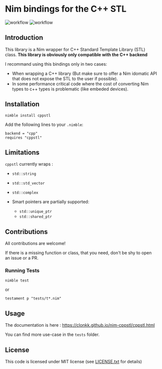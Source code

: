# Nim bindings for the C++ STL

![workflow](https://github.com/Clonkk/nim-cppstl/actions/workflows/ci.yml/badge.svg)
![workflow](https://github.com/Clonkk/nim-cppstl/actions/workflows/docs.yml/badge.svg)

## Introduction

This library is a Nim wrapper for C++ Standard Template Library (STL) class.
**This library is obviously only compatible with the C++ backend**

I recommand using this bindings only in two cases:
* When wrapping a C++ library (But make sure to offer a Nim idomatic API that does not expose the STL to the user if possible).
* In some performance critical code where the cost of converting Nim types to c++ types is problematic (like embeded devices).


## Installation

```
nimble install cppstl
```

Add the following lines to your `.nimble`:
```
backend = "cpp"
requires "cppstl"
```

## Limitations

``cppstl`` currently wraps :

* ``std::string``
* ``std::std_vector``
* ``std::complex``

* Smart pointers are partially supported:
  * ``std::unique_ptr``
  * ``std::shared_ptr``

## Contributions

All contributions are welcome!

If there is a missing function or class, that you need, don't be shy to open an issue or a PR.

### Running Tests

```
nimble test
```

or

```
testament p "tests/t*.nim"
```

## Usage

The documentation is here : https://clonkk.github.io/nim-cppstl/cppstl.html

You can find more use-case in the `tests` folder.

## License

This code is licensed under MIT license (see [LICENSE.txt](./LICENSE.txt) for details)
